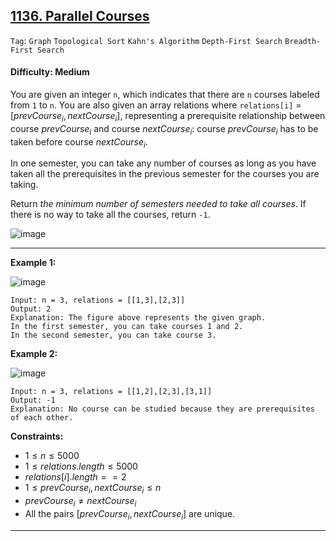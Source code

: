 ## [1136. Parallel Courses](https://leetcode.com/problems/parallel-courses)

```Tag```: ```Graph``` ```Topological Sort``` ```Kahn's Algorithm``` ```Depth-First Search``` ```Breadth-First Search```

#### Difficulty: Medium

You are given an integer ```n```, which indicates that there are ```n``` courses labeled from ```1``` to ```n```. You are also given an array relations where ```relations[i]``` = $[prevCourse_{i}, nextCourse_{i}]$, representing a prerequisite relationship between course $prevCourse_{i}$ and course $nextCourse_{i}$: course $prevCourse_{i}$ has to be taken before course $nextCourse_{i}$.

In one semester, you can take any number of courses as long as you have taken all the prerequisites in the previous semester for the courses you are taking.

Return _the minimum number of semesters needed to take all courses_. If there is no way to take all the courses, return ```-1```.

![image](https://github.com/quananhle/Python/assets/35042430/6038e09f-b63e-472b-a360-755ac097e4b4)

---

__Example 1:__

![image](https://assets.leetcode.com/uploads/2021/02/24/course1graph.jpg)
```
Input: n = 3, relations = [[1,3],[2,3]]
Output: 2
Explanation: The figure above represents the given graph.
In the first semester, you can take courses 1 and 2.
In the second semester, you can take course 3.
```

__Example 2:__

![image](https://assets.leetcode.com/uploads/2021/02/24/course2graph.jpg)
```
Input: n = 3, relations = [[1,2],[2,3],[3,1]]
Output: -1
Explanation: No course can be studied because they are prerequisites of each other.
```

__Constraints:__

- $1 \le n \le 5000$
- $1 \le relations.length \le 5000$
- $relations[i].length == 2$
- $1 \le prevCourse_{i}, nextCourse_{i} \le n$
- $prevCourse_{i} \neq nextCourse_{i}$
- All the pairs $[prevCourse_{i}, nextCourse_{i}]$ are unique.

---
